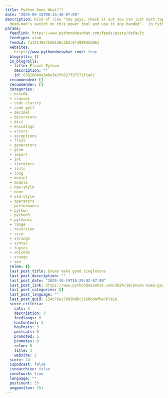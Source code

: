```yaml
---
title: Python Does What?!?
date: "2025-09-15T00:14:46-07:00"
description: Kind of like "hey guys, check it out you can just duct tape down the
  dead-man's switch on this power tool and use it one handed".  In Python.
params:
  feedlink: https://www.pythondoeswhat.com/feeds/posts/default
  feedtype: atom
  feedid: fa12146575d6158c382c6fd989dbd061
  websites:
    https://www.pythondoeswhat.com/: true
  blogrolls: []
  in_blogrolls:
  - title: Planet Python
    description: ""
    id: 63826648a34be342fc027f97571f1a6c
  recommended: []
  recommender: []
  categories:
  - base64
  - classes
  - code clarity
  - code golf
  - decimal
  - decorators
  - dict
  - encodings
  - errors
  - exceptions
  - float
  - generators
  - glom
  - import
  - int
  - iterators
  - lists
  - long
  - maxint
  - module
  - new-style
  - none
  - old-style
  - operators
  - performance
  - python
  - python3
  - pythonic
  - range
  - recursion
  - size
  - strings
  - syntax
  - tuples
  - unicode
  - xrange
  - zen
  relme: {}
  last_post_title: Enums make good singletons
  last_post_description: ""
  last_post_date: "2024-10-19T16:20:02-07:00"
  last_post_link: https://www.pythondoeswhat.com/2024/10/enums-make-good-singletons.html
  last_post_categories: []
  last_post_language: ""
  last_post_guid: 154c76e17993bdbc316b6dafbe707a18
  score_criteria:
    cats: 5
    description: 3
    feedlangs: 0
    hasContent: 3
    hasPosts: 3
    postcats: 0
    promoted: 5
    promotes: 0
    relme: 0
    title: 3
    website: 2
  score: 24
  ispodcast: false
  isnoarchive: false
  innetwork: true
  language: ""
  postcount: 25
  avgpostlen: 251
---
```

